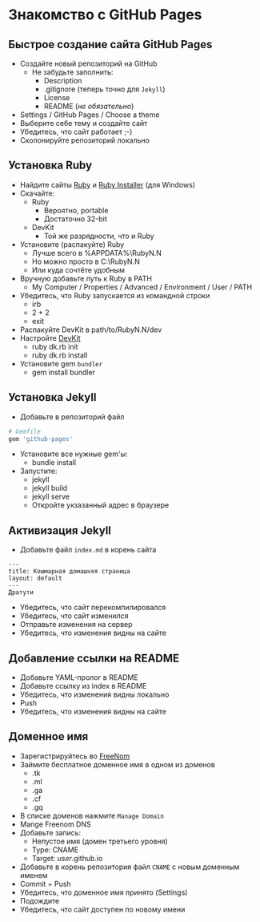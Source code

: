 # Знакомство с GitHub Pages

## Быстрое создание сайта GitHub Pages

- Создайте новый репозиторий на GitHub
    * Не забудьте заполнить:
        + Description
        + .gitignore (теперь точно для `Jekyll`)
        + License
        + README (*не обязательно*)
- Settings / GitHub Pages / Choose a theme
- Выберите себе тему и создайте сайт
- Убедитесь, что сайт работает ;-)
- Сколонируйте репозиторий локально

## Установка Ruby

- Найдите сайты [Ruby][] и [Ruby Installer][] (для Windows)
- Скачайте:
    + Ruby 
        * Вероятно, portable
        * Достаточно 32-bit
    + DevKit
        * Той же разрядности, что и Ruby
- Установите (распакуйте) Ruby
    + Лучше всего в %APPDATA%\RubyN.N
    + Но можно просто в C:\RubyN.N
    + Или куда сочтёте удобным
- Вручную добавьте путь к Ruby в PATH
    + My Computer / Properties / Advanced / Environment / User / PATH
- Убедитесь, что Ruby запускается из командной строки
    + irb
    + 2 + 2
    + exit
- Распакуйте DevKit в path/to/RubyN.N/dev
- Настройте [DevKit][DevKit.wiki]
    + ruby dk.rb init
    + ruby dk.rb install
- Установите gem `bundler`
    + gem install bundler

## Установка Jekyll 

- Добавьте в репозиторий файл
```ruby
# Gemfile
gem 'github-pages'
```
- Установите все нужные gem'ы:
    + bundle install
- Запустите:
    + jekyll
    + jekyll build
    + jekyll serve
    + Откройте укзазанный адрес в браузере

## Активизация Jekyll

- Добавьте файл `index.md` в корень сайта
```
---
title: Кошмарная домашняя страница
layout: default
---
Дратути
```
- Убедитесь, что сайт перекомпилировался
- Убедитесь, что сайт изменился
- Отправьте изменения на сервер
- Убедитесь, что изменения видны на сайте

## Добавление ссылки на README

- Добавьте YAML-пролог в README
- Добавьте ссылку из index в README
- Убедитесь, что изменения видны локально
- Push
- Убедитесь, что изменения видны на сайте

## Доменное имя

- Зарегистрируйтесь во [FreeNom][]
- Займите бесплатное доменное имя в одном из доменов
    + .tk
    + .ml
    + .ga
    + .cf
    + .gq
- В списке доменов нажмите `Manage Domain`
- Mange Freenom DNS
- Добавьте запись:
    + Непустое имя (домен третьего уровня) 
    + Type: CNAME
    + Target: *user*.github.io
- Добавьте в корень репозитория файл `CNAME` с новым доменным именем
- Commit + Push
- Убедитесь, что доменное имя принято (Settings)
- Подождите
- Убедитесь, что сайт доступен по новому имени

[Ruby]: https://www.ruby-lang.org/
[Ruby Installer]: https://rubyinstaller.org/
[DevKit.wiki]: https://github.com/oneclick/rubyinstaller/wiki/Development-Kit
[FreeNom]: http://www.dot.tk/
